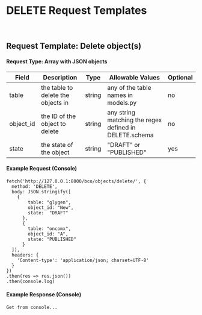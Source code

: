# DELETE Request Templates

<br/>

## Request Template:  Delete object(s)

#### Request Type:  Array with JSON objects

Field | Description | Type | Allowable Values | Optional
------------ | ------------ | ------------ | ------------- | -------------
table | the table to delete the objects in | string | any of the table names in models.py | no
object_id | the ID of the object to delete | string | any string matching the regex defined in DELETE.schema| no
state | the state of the object | string | "DRAFT" or "PUBLISHED"| yes

#### Example Request (Console)

```
fetch('http://127.0.0.1:8000/bco/objects/delete/', {
  method: 'DELETE',
  body: JSON.stringify([
  	{
	    table: "glygen",
	    object_id: "New",
	    state:  "DRAFT"
	  },
	  {
	    table: "oncomx",
	    object_id: "A",
	    state: "PUBLISHED"
	  }
  ]),
  headers: {
    'Content-type': 'application/json; charset=UTF-8'
  }
})
.then(res => res.json())
.then(console.log)
```

#### Example Response (Console)

```
Get from console...
```
